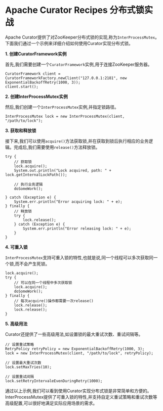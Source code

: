 # **Apache Curator Recipes** 分布式锁实战

Apache Curator提供了对ZooKeeper分布式锁的实现,称为`InterProcessMutex`。下面我们通过一个示例来详细介绍如何使用Curator实现分布式锁。

**1. 创建CuratorFramework实例**

首先,我们需要创建一个`CuratorFramework`实例,用于连接ZooKeeper服务器。

```
CuratorFramework client = CuratorFrameworkFactory.newClient("127.0.0.1:2181", new ExponentialBackoffRetry(1000, 3));
client.start();
```

**2. 创建InterProcessMutex实例**

然后,我们创建一个`InterProcessMutex`实例,并指定锁路径。

```
InterProcessMutex lock = new InterProcessMutex(client, "/path/to/lock");
```

**3. 获取和释放锁**

接下来,我们可以使用`acquire()`方法获取锁,并在获取到锁后执行相应的业务逻辑。完成后,我们需要使用`release()`方法释放锁。

```
try {
    // 获取锁
    lock.acquire();
    System.out.println("Lock acquired, path: " + lock.getInternalLockPath());

    // 执行业务逻辑
    doSomeWork();

} catch (Exception e) {
    System.err.println("Error acquiring lock: " + e);
} finally {
    // 释放锁
    try {
        lock.release();
    } catch (Exception e) {
        System.err.println("Error releasing lock: " + e);
    }
}
```

**4. 可重入锁**

`InterProcessMutex`支持可重入锁的特性,也就是说,同一个线程可以多次获取同一个锁,而不会产生死锁。

```
lock.acquire();
try {
    // 可以在同一个线程中多次获取锁
    lock.acquire();
    doSomeWork();
} finally {
    // 每次acquire()操作都需要一次release()
    lock.release();
    lock.release();
}
```

**5. 高级用法**

Curator还提供了一些高级用法,如设置锁的最大重试次数、重试间隔等。

```
// 设置重试策略
RetryPolicy retryPolicy = new ExponentialBackoffRetry(1000, 3);
lock = new InterProcessMutex(client, "/path/to/lock", retryPolicy);

// 设置最大重试次数
lock.setMaxTries(10);

// 设置重试间隔
lock.setRetryIntervaleEvenDuringRetry(1000);
```

通过以上示例,我们可以看到使用Curator实现分布式锁是非常简单和方便的。InterProcessMutex提供了可重入锁的特性,并支持自定义重试策略和重试次数等高级配置,可以很好地满足实际应用场景的需求。
